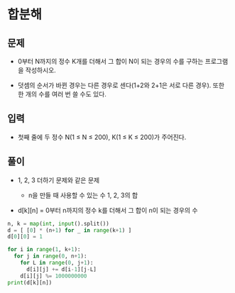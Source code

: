 # 합분해
 
 ## 문제
 - 0부터 N까지의 정수 K개를 더해서 그 합이 N이 되는 경우의 수를 구하는 프로그램을 작성하시오.

- 덧셈의 순서가 바뀐 경우는 다른 경우로 센다(1+2와 2+1은 서로 다른 경우). 또한 한 개의 수를 여러 번 쓸 수도 있다.

## 입력
- 첫째 줄에 두 정수 N(1 ≤ N ≤ 200), K(1 ≤ K ≤ 200)가 주어진다.

## 풀이
- 1, 2, 3 더하기 문제와 같은 문제
  - n을 만들 때 사용할 수 있는 수 1, 2, 3의 합

- d[k][n] = 0부터 n까지의 정수 k를 더해서 그 합이 n이 되는 경우의 수
``` Python
n, k = map(int, input().split())
d = [ [0] * (n+1) for _ in range(k+1) ]
d[0][0] = 1

for i in range(1, k+1):
  for j in range(0, n+1):
    for L in range(0, j+1):
      d[i][j] += d[i-1][j-L]
    d[i][j] %= 1000000000
print(d[k][n])
```

